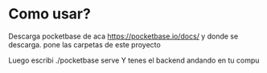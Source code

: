 # Como usar?

Descarga pocketbase de aca https://pocketbase.io/docs/
y donde se descarga. pone las carpetas de este proyecto

Luego escribi ./pocketbase serve
Y tenes el backend andando en tu compu
